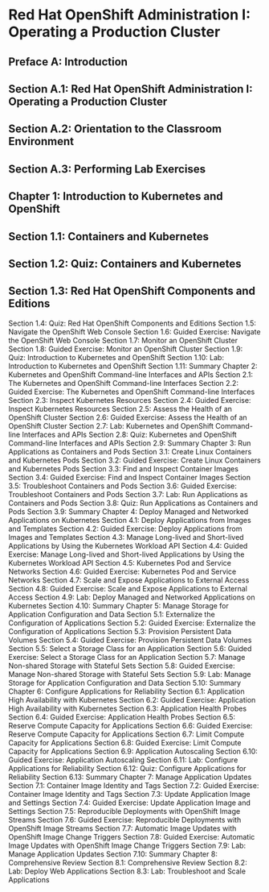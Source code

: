 # Red Hat OpenShift Administration I: Operating a Production Cluster
## Preface A: Introduction
## Section A.1: Red Hat OpenShift Administration I: Operating a Production Cluster
## Section A.2: Orientation to the Classroom Environment
## Section A.3: Performing Lab Exercises
## Chapter 1: Introduction to Kubernetes and OpenShift
## Section 1.1: Containers and Kubernetes
## Section 1.2: Quiz: Containers and Kubernetes
## Section 1.3: Red Hat OpenShift Components and Editions
Section 1.4: Quiz: Red Hat OpenShift Components and Editions
Section 1.5: Navigate the OpenShift Web Console
Section 1.6: Guided Exercise: Navigate the OpenShift Web Console
Section 1.7: Monitor an OpenShift Cluster
Section 1.8: Guided Exercise: Monitor an OpenShift Cluster
Section 1.9: Quiz: Introduction to Kubernetes and OpenShift
Section 1.10: Lab: Introduction to Kubernetes and OpenShift
Section 1.11: Summary
Chapter 2: Kubernetes and OpenShift Command-line Interfaces and APIs
Section 2.1: The Kubernetes and OpenShift Command-line Interfaces
Section 2.2: Guided Exercise: The Kubernetes and OpenShift Command-line Interfaces
Section 2.3: Inspect Kubernetes Resources
Section 2.4: Guided Exercise: Inspect Kubernetes Resources
Section 2.5: Assess the Health of an OpenShift Cluster
Section 2.6: Guided Exercise: Assess the Health of an OpenShift Cluster
Section 2.7: Lab: Kubernetes and OpenShift Command-line Interfaces and APIs
Section 2.8: Quiz: Kubernetes and OpenShift Command-line Interfaces and APIs
Section 2.9: Summary
Chapter 3: Run Applications as Containers and Pods
Section 3.1: Create Linux Containers and Kubernetes Pods
Section 3.2: Guided Exercise: Create Linux Containers and Kubernetes Pods
Section 3.3: Find and Inspect Container Images
Section 3.4: Guided Exercise: Find and Inspect Container Images
Section 3.5: Troubleshoot Containers and Pods
Section 3.6: Guided Exercise: Troubleshoot Containers and Pods
Section 3.7: Lab: Run Applications as Containers and Pods
Section 3.8: Quiz: Run Applications as Containers and Pods
Section 3.9: Summary
Chapter 4: Deploy Managed and Networked Applications on Kubernetes
Section 4.1: Deploy Applications from Images and Templates
Section 4.2: Guided Exercise: Deploy Applications from Images and Templates
Section 4.3: Manage Long-lived and Short-lived Applications by Using the Kubernetes Workload API
Section 4.4: Guided Exercise: Manage Long-lived and Short-lived Applications by Using the Kubernetes Workload API
Section 4.5: Kubernetes Pod and Service Networks
Section 4.6: Guided Exercise: Kubernetes Pod and Service Networks
Section 4.7: Scale and Expose Applications to External Access
Section 4.8: Guided Exercise: Scale and Expose Applications to External Access
Section 4.9: Lab: Deploy Managed and Networked Applications on Kubernetes
Section 4.10: Summary
Chapter 5: Manage Storage for Application Configuration and Data
Section 5.1: Externalize the Configuration of Applications
Section 5.2: Guided Exercise: Externalize the Configuration of Applications
Section 5.3: Provision Persistent Data Volumes
Section 5.4: Guided Exercise: Provision Persistent Data Volumes
Section 5.5: Select a Storage Class for an Application
Section 5.6: Guided Exercise: Select a Storage Class for an Application
Section 5.7: Manage Non-shared Storage with Stateful Sets
Section 5.8: Guided Exercise: Manage Non-shared Storage with Stateful Sets
Section 5.9: Lab: Manage Storage for Application Configuration and Data
Section 5.10: Summary
Chapter 6: Configure Applications for Reliability
Section 6.1: Application High Availability with Kubernetes
Section 6.2: Guided Exercise: Application High Availability with Kubernetes
Section 6.3: Application Health Probes
Section 6.4: Guided Exercise: Application Health Probes
Section 6.5: Reserve Compute Capacity for Applications
Section 6.6: Guided Exercise: Reserve Compute Capacity for Applications
Section 6.7: Limit Compute Capacity for Applications
Section 6.8: Guided Exercise: Limit Compute Capacity for Applications
Section 6.9: Application Autoscaling
Section 6.10: Guided Exercise: Application Autoscaling
Section 6.11: Lab: Configure Applications for Reliability
Section 6.12: Quiz: Configure Applications for Reliability
Section 6.13: Summary
Chapter 7: Manage Application Updates
Section 7.1: Container Image Identity and Tags
Section 7.2: Guided Exercise: Container Image Identity and Tags
Section 7.3: Update Application Image and Settings
Section 7.4: Guided Exercise: Update Application Image and Settings
Section 7.5: Reproducible Deployments with OpenShift Image Streams
Section 7.6: Guided Exercise: Reproducible Deployments with OpenShift Image Streams
Section 7.7: Automatic Image Updates with OpenShift Image Change Triggers
Section 7.8: Guided Exercise: Automatic Image Updates with OpenShift Image Change Triggers
Section 7.9: Lab: Manage Application Updates
Section 7.10: Summary
Chapter 8: Comprehensive Review
Section 8.1: Comprehensive Review
Section 8.2: Lab: Deploy Web Applications
Section 8.3: Lab: Troubleshoot and Scale Applications
